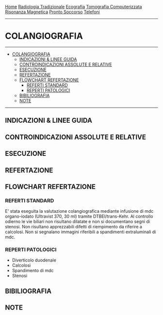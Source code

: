 <div class="topnav">
  <a href="index.html">Home</a>
  <a href="radiologia_tradizionale.html">Radiologia Tradizionale</a>
  <a href="ecografia.html">Ecografia</a>
  <a href="tomografia_computerizzata.html">Tomografia Computerizzata</a>
  <a href="risonanza_magnetica.html">Risonanza Magnetica</a>
  <a href="pronto_soccorso.html">Pronto Soccorso</a>
  <a href="contatti.html">Telefoni</a>
</div>

---

# COLANGIOGRAFIA

---

- [COLANGIOGRAFIA](#colangiografia)
	- [INDICAZIONI & LINEE GUIDA](#indicazioni--linee-guida)
	- [CONTROINDICAZIONI ASSOLUTE E RELATIVE](#controindicazioni-assolute-e-relative)
	- [ESECUZIONE](#esecuzione)
	- [REFERTAZIONE](#refertazione)
	- [FLOWCHART REFERTAZIONE](#flowchart-refertazione)
		- [REFERTI STANDARD](#referti-standard)
		- [REPERTI PATOLOGICI](#reperti-patologici)
	- [BIBILIOGRAFIA](#bibiliografia)
	- [NOTE](#note)

---

## INDICAZIONI & LINEE GUIDA

## CONTROINDICAZIONI ASSOLUTE E RELATIVE

## ESECUZIONE

## REFERTAZIONE

## FLOWCHART REFERTAZIONE

### REFERTI STANDARD

E' stata eseguita la valutazione colangiografica mediante infusione di mdc organo-iodato (Ultravist 370, 30 ml) tramite DTBEI/trans-Kehr. 
Al controllo odierno le vie biliari non risultano dilatate e non si documentano segni di stenosi. 
Non risultano apprezzabili difetti di riempimento da riferire a calcolosi.
Non si segnalano immagini riferibili a spandimenti extraluminali di mdc.

### REPERTI PATOLOGICI

- Diverticolo duodenale
- Calcolosi
- Spandimento di mdc
- Stenosi

## BIBILIOGRAFIA

## NOTE